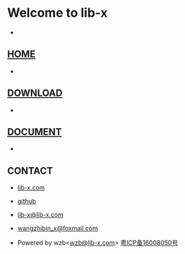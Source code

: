 
# Welcome to lib-x   
 - 
   
## [HOME](http://lib-x.com)
 - 
   
## [DOWNLOAD](http://lib-x.com)
 - 
   


## [DOCUMENT](http://lib-x.com)
 - 
   
## CONTACT 
 - [lib-x.com](http://lib-x.com)  
 
 - [github](https://github.com/wangzhibinjunhua) 
 
 - lib-x@lib-x.com
 
 - wangzhibin_x@foxmail.com
 
 - Powered by wzb\<wzb@lib-x.com> [粤ICP备16008050号](http://www.miitbeian.gov.cn/)
 